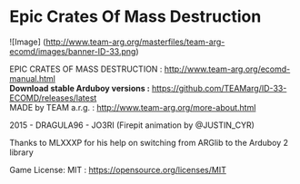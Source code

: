# Epic Crates Of Mass Destruction 
![Image]
(http://www.team-arg.org/masterfiles/team-arg-ecomd/images/banner-ID-33.png)

EPIC CRATES OF MASS DESTRUCTION : http://www.team-arg.org/ecomd-manual.html  
**Download stable Arduboy versions :**  https://github.com/TEAMarg/ID-33-ECOMD/releases/latest  
MADE by TEAM a.r.g. : http://www.team-arg.org/more-about.html

2015 - DRAGULA96 - JO3RI  (Firepit animation by @JUSTIN_CYR)

Thanks to MLXXXP for his help on switching from ARGlib to the Arduboy 2 library

Game License: MIT : https://opensource.org/licenses/MIT
